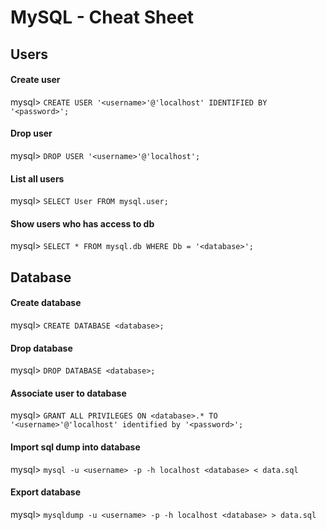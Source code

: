 # MySQL - Cheat Sheet

## Users

#### Create user
mysql> `CREATE USER '<username>'@'localhost' IDENTIFIED BY '<password>';`

#### Drop user
mysql> `DROP USER '<username>'@'localhost';`

#### List all users
mysql> `SELECT User FROM mysql.user;`

#### Show users who has access to db
mysql> `SELECT * FROM mysql.db WHERE Db = '<database>';`


## Database

#### Create database
mysql> `CREATE DATABASE <database>;`

#### Drop database
mysql> `DROP DATABASE <database>;`

#### Associate user to database
mysql> `GRANT ALL PRIVILEGES ON <database>.* TO '<username>'@'localhost' identified by '<password>';`

#### Import sql dump into database
mysql> `mysql -u <username> -p -h localhost <database> < data.sql`

#### Export database
mysql> `mysqldump -u <username> -p -h localhost <database> > data.sql`
